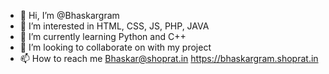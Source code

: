- 👋 Hi, I’m @Bhaskargram
- 👀 I’m interested in HTML, CSS, JS, PHP, JAVA
- 🌱 I’m currently learning Python and C++
- 💞️ I’m looking to collaborate on with my project
- 📫 How to reach me Bhaskar@shoprat.in 
https://bhaskargram.shoprat.in

<!---
Bhaskargram/Bhaskargram is a ✨ special ✨ repository because its `README.md` (this file) appears on your GitHub profile.
You can click the Preview link to take a look at your changes.
--->

